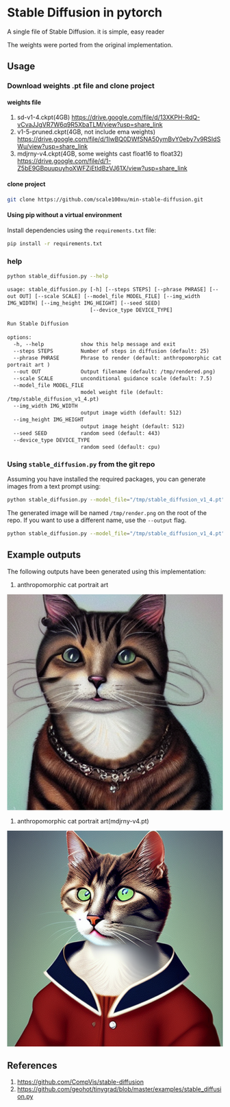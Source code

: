 # Stable Diffusion in pytorch

A single file of Stable Diffusion. it is simple, easy reader 

The weights were ported from the original implementation.


## Usage

### Download weights .pt file and clone project

#### weights file

1. sd-v1-4.ckpt(4GB) https://drive.google.com/file/d/13XKPH-RdQ-vCvaJJgVR7W6q9R5XbaTLM/view?usp=share_link
2. v1-5-pruned.ckpt(4GB, not include ema weights) https://drive.google.com/file/d/1IwBQ0DWfSNA50ymBvY0eby7v9RSIdSWu/view?usp=share_link
3. mdjrny-v4.ckpt(4GB, some weights cast float16 to float32) https://drive.google.com/file/d/1-Z5bE9GBpuupuyhoXWFZiEtldBzVJ61X/view?usp=share_link

#### clone project

```bash
git clone https://github.com/scale100xu/min-stable-diffusion.git
```

#### Using pip without a virtual environment

Install dependencies using the `requirements.txt` file:

```bash
pip install -r requirements.txt
```

### help

```bash
python stable_diffusion.py --help
```

```
usage: stable_diffusion.py [-h] [--steps STEPS] [--phrase PHRASE] [--out OUT] [--scale SCALE] [--model_file MODEL_FILE] [--img_width IMG_WIDTH] [--img_height IMG_HEIGHT] [--seed SEED]
                           [--device_type DEVICE_TYPE]

Run Stable Diffusion

options:
  -h, --help            show this help message and exit
  --steps STEPS         Number of steps in diffusion (default: 25)
  --phrase PHRASE       Phrase to render (default: anthropomorphic cat portrait art )
  --out OUT             Output filename (default: /tmp/rendered.png)
  --scale SCALE         unconditional guidance scale (default: 7.5)
  --model_file MODEL_FILE
                        model weight file (default: /tmp/stable_diffusion_v1_4.pt)
  --img_width IMG_WIDTH
                        output image width (default: 512)
  --img_height IMG_HEIGHT
                        output image height (default: 512)
  --seed SEED           random seed (default: 443)
  --device_type DEVICE_TYPE
                        random seed (default: cpu)

```
### Using `stable_diffusion.py` from the git repo

Assuming you have installed the required packages, 
you can generate images from a text prompt using:

```bash
python stable_diffusion.py --model_file="/tmp/stable_diffusion_v1_4.pt" --phrase="An astronaut riding a horse" --device_type="cuda"
```

The generated image will be named `/tmp/render.png` on the root of the repo.
If you want to use a different name, use the `--output` flag.

```bash
python stable_diffusion.py --model_file="/tmp/stable_diffusion_v1_4.pt"  --phrase="An astronaut riding a horse" --out="/tmp/image.png" --device_type="cuda"
```

## Example outputs 

The following outputs have been generated using this implementation:

1) anthropomorphic cat portrait art

![a](rendered.png)

1) anthropomorphic cat portrait art(mdjrny-v4.pt)

![a](rendered2.png)


## References

1) https://github.com/CompVis/stable-diffusion
2) https://github.com/geohot/tinygrad/blob/master/examples/stable_diffusion.py